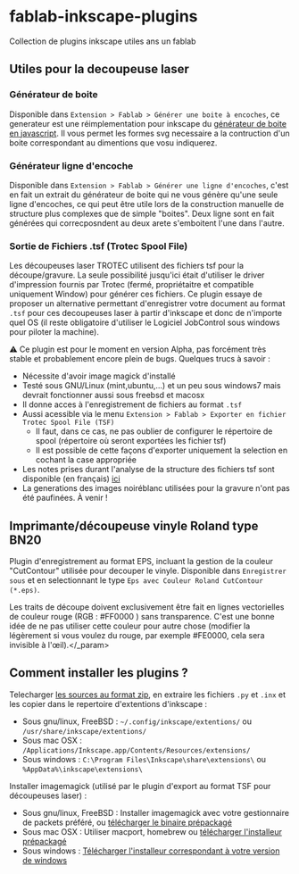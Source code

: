 fablab-inkscape-plugins
=======================

Collection de plugins inkscape utiles ans un fablab

## Utiles pour la decoupeuse laser

### Générateur de boite
Disponible dans `Extension > Fablab > Générer une boite à encoches`, ce generateur est une réimplementation pour inkscape du [générateur de boite en javascript](http://cyberweb.cite-sciences.fr/fablab/tools/svg-box-generator/). Il vous permet les formes svg necessaire a la contruction d'un boite correspondant au dimentions que vosu indiquerez.

### Générateur ligne d'encoche
Disponible dans `Extension > Fablab > Générer une ligne d'encoches`, c'est en fait un extrait du générateur de boite qui ne vous génère qu'une seule ligne d'encoches, ce qui peut être utile lors de la construction manuelle de structure plus complexes que de simple "boites". Deux ligne sont en fait générées qui correcposndent au deux arete s'emboitent l'une dans l'autre.

### Sortie de Fichiers .tsf (Trotec Spool File)
Les découpeuses laser TROTEC utilisent des fichiers tsf pour la découpe/gravure. La seule possibilité jusqu'ici était d'utiliser le driver d'impression fournis par Trotec (fermé, propriétaitre et compatible uniquement Window) pour générer ces fichiers. Ce plugin essaye de proposer un alternative permettant d'enregistrer votre document au format `.tsf` pour ces decoupeuses laser à partir d'inkscape et donc de n'importe quel OS (il reste obligatoire d'utiliser le Logiciel JobControl sous windows pour piloter la machine).

⚠ Ce plugin est pour le moment en version Alpha, pas forcément très stable et probablement encore plein de bugs. Quelques trucs à savoir : 
* Nécessite d'avoir image magick d'installé
* Testé sous GNU/Linux (mint,ubuntu,...) et un peu sous windows7 mais devrait fonctionner aussi sous freebsd et macosx
* Il donne acces à l'enregistrement de fichiers au format `.tsf`
* Aussi acessible via le menu `Extension > Fablab > Exporter en fichier Trotec Spool File (TSF)`
  * Il faut, dans ce cas, ne pas oublier de configurer le répertoire de spool (répertoire où seront exportées les fichier tsf)
  * Il est possible de cette façons d'exporter uniquement la selection en cochant la case appropriée
* Les notes prises durant l'analyse de la structure des fichiers tsf sont disponible (en français) [ici](http://carrefour-numerique.cite-sciences.fr/fablab/wiki/doku.php?id=machines:decoupe_laser:tsf)
* La generations des images noiréblanc utilisées pour la gravure n'ont pas été paufinées. À venir !

## Imprimante/découpeuse vinyle Roland type BN20
Plugin d'enregistrement au format EPS, incluant la gestion de la couleur "CutContour" utilisée pour decouper le vinyle.
Disponible dans `Enregistrer sous` et en selectionnant le type `Eps avec Couleur Roland CutContour (*.eps)`. 

Les traits de découpe doivent exclusivement être fait en lignes vectorielles de couleur rouge (RGB : #FF0000 ) sans transparence. 
C'est une bonne idée de ne pas utiliser cette couleur pour autre chose (modifier la légèrement si vous voulez du rouge, par exemple #FE0000, cela sera invisible à l'œil).</_param>


## Comment installer les plugins ?
Telecharger [les sources au format zip](https://github.com/bumblebeefr/fablab-inkscape-plugins/archive/master.zip), en extraire les fichiers `.py` et `.inx` et les copier dans le repertoire d'extentions d'inkscape : 
* Sous gnu/linux, FreeBSD : `~/.config/inkscape/extentions/` ou `/usr/share/inkscape/extentions/`
* Sous mac OSX : `/Applications/Inkscape.app/Contents/Resources/extensions/`
* Sous windows : `C:\Program Files\Inkscape\share\extensions\` ou `%AppData%\inkscape\extensions\`

Installer imagemagick (utilisé par le plugin d'export au format TSF pour découpeuses laser) :
* Sous gnu/linux, FreeBSD : Installer imagemagick avec votre gestionnaire de packets préféré, ou [télécharger le binaire prépackagé](http://www.imagemagick.org/script/binary-releases.php#unix)
* Sous mac OSX : Utiliser macport, homebrew ou [télécharger l'installeur prépackagé](http://www.imagemagick.org/script/binary-releases.php#macosx)
* Sous windows : [Télécharger l'installeur correspondant à votre version de windows](http://www.imagemagick.org/script/binary-releases.php#windows)
